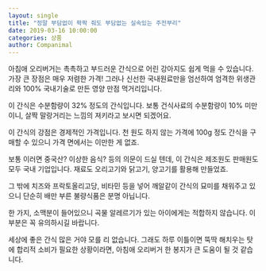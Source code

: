 ```yaml
---
layout: single
title: "정말 부담없이 팍팍 줘도 부담없는 실속있는 주전부리"
date: 2019-03-16 10:00:00
categories: 상품
author: Companimal
---
```


아침애 오리버거는 촉촉하고 부드러운 간식으로 어린 강아지도 쉽게 먹을 수 있습니다. 가장 큰 장점은 매우 저렴한 가격! 그러나 신선한 국내원료만을 엄선하여 엄격한 위생관리와 100% 국내기술로 만든 영양 만점 먹거리입니다.

이 간식은 수분함량이 32% 정도의 간식입니다. 보통 건식사료의 수분함량이 10% 미만이니, 살짝 말랑거리는 느낌의 져키라고 보시면 되겠어요.

이 간식의 강점은 경제적인 가격입니다. 천 원도 하지 않는 가격에 100g 정도 간식을 구매할 수 있으니 가격 면에서는 이만한 게 없죠.

보통 이러면 중국산? 이상한 음식? 등의 의문이 드실 텐데, 이 간식은 제조원도 판매원도 모두 국내 기업입니다. 재료도 오리고기와 닭고기, 양고기를 활용해 만들었죠.

그 밖에 치즈와 프락토올리고당, 비타민 등을 넣어 깨알같이 간식의 묘미를 채워주고 있으니 단순히 배만 부른 불량식품은 분명 아닙니다.

한 가지, 소맥분이 들어있으니 곡물 알레르기가 있는 아이에게는 적합하지 않습니다. 이 부분은 꼭 유의하시길 바랍니다.

세상에 좋은 간식 많은 거야 모를 리 없습니다. 그래도 하루 이틀이면 뚝딱 해치우는 탓에 합리적 소비가 필요한 상황이라면, 아침애 오리버거 한 봉지가 큰 도움이 될 것 같습니다.
